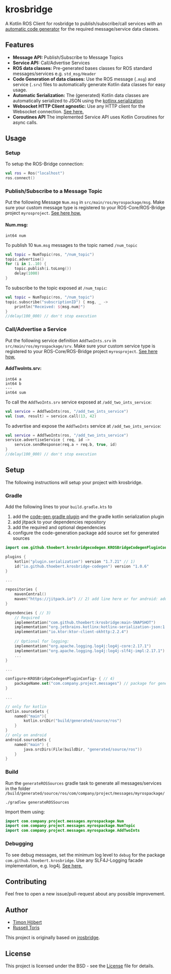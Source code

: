 # krosbridge

A Kotlin ROS Client for rosbridge to publish/subscribe/call services with an [automatic code generator](https://github.com/thoebert/krosbridge-codegen) for the required message/service data classes. 

## Features

* **Message API:** Publish/Subscribe to Message Topics
* **Service API:** Call/Advertise Services
* **ROS data classes:** Pre-generated bases classes for ROS standard messages/services e.g. `std_msg/Header`
* **Code Generation of data classes:** Use the ROS message (`.msg`) and service (`.srv`) files to automatically generate Kotlin data classes for easy usage. 
* **Automatic Serialization:** The (generated) Kotlin data classes are automatically serialized to JSON using the [kotlinx.serialization](https://github.com/Kotlin/kotlinx.serialization)
* **Websocket HTTP Client agnostic:** Use any HTTP client for the Websocket connection. [See here.](https://ktor.io/docs/http-client-engines.html)
* **Coroutines API** The implemented Service API uses Kotlin Coroutines for async calls.

## Usage

### Setup

To setup the ROS-Bridge connection:

```kotlin
val ros = Ros("localhost")
ros.connect()
```

### Publish/Subscribe to a Message Topic

Put the following Message `Num.msg` in `src/main/ros/myrospackage/msg`. 
Make sure your custom message type is registered to your ROS-Core/ROS-Bridge project `myrosproject`. [See here how.](http://wiki.ros.org/ROS/Tutorials/CreatingMsgAndSrv)

#### Num.msg:
```
int64 num
```

To publish 10 `Num.msg` messages to the topic named `/num_topic` 

```kotlin
val topic = NumTopic(ros, "/num_topic")
topic.advertise()
for (i in 1..10) {
    topic.publish(i.toLong())
    delay(1000)
}
```

To subscribe to the topic exposed at `/num_topic`:

```kotlin
val topic = NumTopic(ros, "/num_topic")
topic.subscribe("subscriptionID") { msg, _ ->
    println("Received: ${msg.num}")
}
//delay(100_000) // don't stop execution
```

### Call/Advertise a Service

Put the following service definition `AddTwoInts.srv` in `src/main/ros/myrospackage/srv`. Make sure your custom service type is registered to your ROS-Core/ROS-Bridge project `myrosproject`. [See here how.](http://wiki.ros.org/ROS/Tutorials/CreatingMsgAndSrv)

#### AddTwoInts.srv:
```
int64 a
int64 b
---
int64 sum
```

To call the `AddTwoInts.srv` service exposed at `/add_two_ints_service`:

```kotlin
val service = AddTwoInts(ros, "/add_two_ints_service")
val (sum, result) = service.call(13, 42)
```

To advertise and expose the `AddTwoInts` service at `/add_two_ints_service`:

```kotlin
val service = AddTwoInts(ros, "/add_two_ints_service")
service.advertiseService { req, id ->
    service.sendResponse(req.a + req.b, true, id)
}
//delay(100_000) // don't stop execution
```

## Setup

The following instructions will setup your project with krosbridge.

### Gradle

Add the following lines to your `build.gradle.kts` to 
1) add the [code-gen gradle plugin](https://github.com/thoebert/krosbridge-codegen) and the gradle kotlin serialization plugin
2) add jitpack to your dependencies repository
3) add the required and optional dependencies
4) configure the code-generation package
add source set for generated sources

```kotlin
import com.github.thoebert.krosbridgecodegen.KROSBridgeCodegenPluginConfig

plugins {
    kotlin("plugin.serialization") version "1.7.21" // 1)
    id("io.github.thoebert.krosbridge-codegen") version "1.0.6"
}

...

repositories {
    mavenCentral()
    maven("https://jitpack.io") // 2) add line here or for android: add in settings.gradle.kts to dependencyResolutionManagement.repositories
}

dependencies { // 3)
    // Required
    implementation("com.github.thoebert:krosbridge:main-SNAPSHOT")
    implementation("org.jetbrains.kotlinx:kotlinx-serialization-json:1.5.0")
    implementation("io.ktor:ktor-client-okhttp:2.2.4")
    
    // Optional for logging: 
    implementation("org.apache.logging.log4j:log4j-core:2.17.1")
    implementation("org.apache.logging.log4j:log4j-slf4j-impl:2.17.1")
    ...
}

...

configure<KROSBridgeCodegenPluginConfig> { // 4)
    packageName.set("com.company.project.messages") // package for generated data classes
}

...

// only for kotlin
kotlin.sourceSets {
    named("main"){
        kotlin.srcDir("build/generated/source/ros")
    }
}
// only on android
android.sourceSets {
    named("main") {
        java.srcDirs(File(buildDir, "generated/source/ros"))
    }
}
```

### Build

Run the `generateROSSources` gradle task to generate all messages/services in the folder `/build/generated/source/ros/com/company/project/messages/myrospackage/` 
```shell
./gradlew generateROSSources
```

Import them using:

```kotlin
import com.company.project.messages.myrospackage.Num
import com.company.project.messages.myrospackage.NumTopic
import com.company.project.messages.myrospackage.AddTwoInts
```

### Debugging

To see debug messages, set the minimum log level to `debug` for the package `com.github.thoebert.krosbridge`.
Use any SLF4J-Logging facade implementation, e.g. log4j. [See here.](https://www.slf4j.org/manual.html#swapping)

## Contributing

Feel free to open a new issue/pull-request about any possible improvement.

## Author

* [Timon Höbert](https://github.com/thoebert)
* [Russell Toris](https://github.com/rctoris)

This project is originally based on [jrosbridge](https://github.com/rctoris/jrosbridge).

## License

This project is licensed under the BSD - see the [License](License) file for details.
